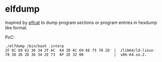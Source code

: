# elfdump

Inspired by [elfcat](https://github.com/randomstuff/elfcat) to dump program sections or program entries in hexdump like format.

PoC:
```
./elfdump /bin/bash .interp
2F 6C 69 62 36 34 2F 6C  64 2D 6C 69 6E 75 78 2D  |  /lib64/ld-linux- 
78 38 36 2D 36 34 2E 73  6F 2E 32 00              |  x86-64.so.2.
```

